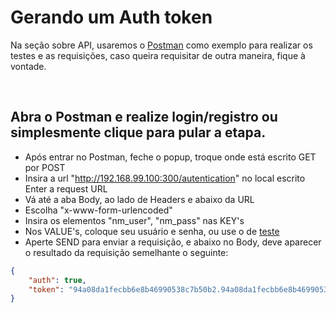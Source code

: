 # Gerando um Auth token
Na seção sobre API, usaremos o [Postman](https://www.getpostman.com/downloads/) como exemplo para realizar os testes e as requisições, caso queira requisitar de outra maneira, fique à vontade.

&nbsp;

## Abra o Postman e realize login/registro ou simplesmente clique para pular a etapa.
* Após entrar no Postman, feche o popup, troque onde está escrito GET por POST
* Insira a url "http://192.168.99.100:300/autentication" no local escrito Enter a request URL
* Vá até a aba Body, ao lado de Headers e abaixo da URL
* Escolha "x-www-form-urlencoded"
* Insira os elementos "nm_user", "nm_pass" nas KEY's
* Nos VALUE's, coloque seu usuário e senha, ou use o de [teste](/documentation/12-Usuario-de-teste.md)
* Aperte SEND para enviar a requisição, e abaixo no Body, deve aparecer o resultado da requisição semelhante o seguinte:
```json
{
    "auth": true,
    "token": "94a08da1fecbb6e8b46990538c7b50b2.94a08da1fecbb6e8b46990538c7b50b2.94a08da1fecbb6e8b46990538c7b50b2"
}
```